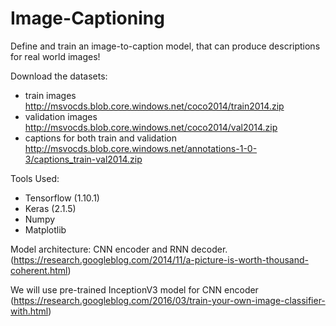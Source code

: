 # Image-Captioning
Define and train an image-to-caption model, that can produce descriptions for real world images!

Download the datasets: 
- train images http://msvocds.blob.core.windows.net/coco2014/train2014.zip
- validation images http://msvocds.blob.core.windows.net/coco2014/val2014.zip
- captions for both train and validation http://msvocds.blob.core.windows.net/annotations-1-0-3/captions_train-val2014.zip

Tools Used:
- Tensorflow (1.10.1)
- Keras (2.1.5)
- Numpy 
- Matplotlib

Model architecture: CNN encoder and RNN decoder. (https://research.googleblog.com/2014/11/a-picture-is-worth-thousand-coherent.html)

We will use pre-trained InceptionV3 model for CNN encoder (https://research.googleblog.com/2016/03/train-your-own-image-classifier-with.html)

